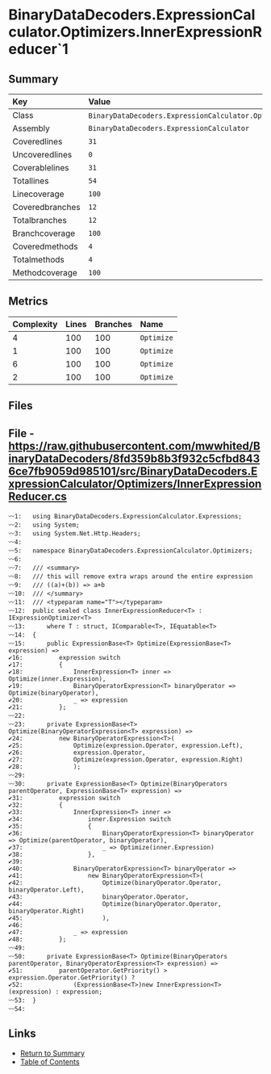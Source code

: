 ﻿# BinaryDataDecoders.ExpressionCalculator.Optimizers.InnerExpressionReducer`1

## Summary

| Key             | Value                                                                         |
| :-------------- | :---------------------------------------------------------------------------- |
| Class           | `BinaryDataDecoders.ExpressionCalculator.Optimizers.InnerExpressionReducer`1` |
| Assembly        | `BinaryDataDecoders.ExpressionCalculator`                                     |
| Coveredlines    | `31`                                                                          |
| Uncoveredlines  | `0`                                                                           |
| Coverablelines  | `31`                                                                          |
| Totallines      | `54`                                                                          |
| Linecoverage    | `100`                                                                         |
| Coveredbranches | `12`                                                                          |
| Totalbranches   | `12`                                                                          |
| Branchcoverage  | `100`                                                                         |
| Coveredmethods  | `4`                                                                           |
| Totalmethods    | `4`                                                                           |
| Methodcoverage  | `100`                                                                         |

## Metrics

| Complexity | Lines | Branches | Name       |
| :--------- | :---- | :------- | :--------- |
| 4          | 100   | 100      | `Optimize` |
| 1          | 100   | 100      | `Optimize` |
| 6          | 100   | 100      | `Optimize` |
| 2          | 100   | 100      | `Optimize` |

## Files

## File - https://raw.githubusercontent.com/mwwhited/BinaryDataDecoders/8fd359b8b3f932c5cfbd8436ce7fb9059d985101/src/BinaryDataDecoders.ExpressionCalculator/Optimizers/InnerExpressionReducer.cs

```CSharp
〰1:   using BinaryDataDecoders.ExpressionCalculator.Expressions;
〰2:   using System;
〰3:   using System.Net.Http.Headers;
〰4:   
〰5:   namespace BinaryDataDecoders.ExpressionCalculator.Optimizers;
〰6:   
〰7:   /// <summary>
〰8:   /// this will remove extra wraps around the entire expression
〰9:   /// ((a)+(b)) => a+b
〰10:  /// </summary>
〰11:  /// <typeparam name="T"></typeparam>
〰12:  public sealed class InnerExpressionReducer<T> : IExpressionOptimizer<T>
〰13:      where T : struct, IComparable<T>, IEquatable<T>
〰14:  {
〰15:      public ExpressionBase<T> Optimize(ExpressionBase<T> expression) =>
✔16:          expression switch
✔17:          {
✔18:              InnerExpression<T> inner => Optimize(inner.Expression),
✔19:              BinaryOperatorExpression<T> binaryOperator => Optimize(binaryOperator),
✔20:              _ => expression
✔21:          };
〰22:  
〰23:      private ExpressionBase<T> Optimize(BinaryOperatorExpression<T> expression) =>
✔24:          new BinaryOperatorExpression<T>(
✔25:              Optimize(expression.Operator, expression.Left),
✔26:              expression.Operator,
✔27:              Optimize(expression.Operator, expression.Right)
✔28:              );
〰29:  
〰30:      private ExpressionBase<T> Optimize(BinaryOperators parentOperator, ExpressionBase<T> expression) =>
✔31:          expression switch
✔32:          {
✔33:              InnerExpression<T> inner =>
✔34:                  inner.Expression switch
✔35:                  {
✔36:                      BinaryOperatorExpression<T> binaryOperator => Optimize(parentOperator, binaryOperator),
✔37:                      _ => Optimize(inner.Expression)
✔38:                  },
✔39:  
✔40:              BinaryOperatorExpression<T> binaryOperator =>
✔41:                  new BinaryOperatorExpression<T>(
✔42:                      Optimize(binaryOperator.Operator, binaryOperator.Left),
✔43:                      binaryOperator.Operator,
✔44:                      Optimize(binaryOperator.Operator, binaryOperator.Right)
✔45:                      ),
✔46:  
✔47:              _ => expression
✔48:          };
〰49:  
〰50:      private ExpressionBase<T> Optimize(BinaryOperators parentOperator, BinaryOperatorExpression<T> expression) =>
✔51:          parentOperator.GetPriority() > expression.Operator.GetPriority() ?
✔52:              (ExpressionBase<T>)new InnerExpression<T>(expression) : expression;
〰53:  }
〰54:  
```

## Links

* [Return to Summary](Summary.md)
* [Table of Contents](../TOC.md)

